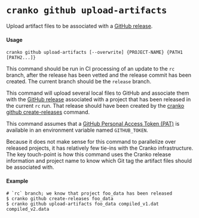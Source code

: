 # `cranko github upload-artifacts`

Upload artifact files to be associated with a [GitHub release][gh-releases].

[gh-releases]: https://docs.github.com/en/github/administering-a-repository/about-releases

#### Usage

```
cranko github upload-artifacts [--overwrite] {PROJECT-NAME} {PATH1 [PATH2...]}
```

This command should be run in CI processing of an update to the `rc` branch,
after the release has been vetted and the release commit has been created. The
current branch should be the `release` branch.

This command will upload several local files to GitHub and associate them with
the [GitHub release][gh-releases] associated with a project that has been
released in the current `rc` run. That release should have been created by the
[cranko github create-releases](./github-create-releases.md) command.

This command assumes that a [GitHub Personal Access Token (PAT)](gh-pats) is
available in an environment variable named `GITHUB_TOKEN`.

[gh-pats]: https://docs.github.com/en/github/authenticating-to-github/creating-a-personal-access-token

Because it does not make sense for this command to parallelize over released
projects, it has relatively few tie-ins with the Cranko infrastructure. The key
touch-point is how this command uses the Cranko release information and project
name to know which Git tag the artifact files should be associated with.

#### Example

```shell
# `rc` branch; we know that project foo_data has been released
$ cranko github create-releases foo_data
$ cranko github upload-artifacts foo_data compiled_v1.dat compiled_v2.data
```
